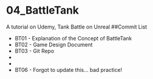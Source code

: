 # 04_BattleTank
A tutorial on Udemy, Tank Battle on Unreal
##Commit List
* BT01 - Explanation of the Concept of BattleTank
* BT02 - Game Design Document
* BT03 - Git Repo
*
*
* BT06 - Forgot to update this... bad practice!